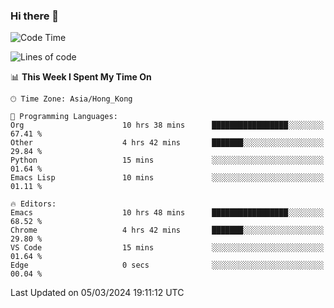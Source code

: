 ### Hi there 👋

<!--
**nicehiro/nicehiro** is a ✨ _special_ ✨ repository because its `README.md` (this file) appears on your GitHub profile.

Here are some ideas to get you started:

- 🔭 I’m currently working on ...
- 🌱 I’m currently learning ...
- 👯 I’m looking to collaborate on ...
- 🤔 I’m looking for help with ...
- 💬 Ask me about ...
- 📫 How to reach me: ...
- 😄 Pronouns: ...
- ⚡ Fun fact: ...
-->

<!--START_SECTION:waka-->
![Code Time](http://img.shields.io/badge/Code%20Time-276%20hrs%2039%20mins-blue)

![Lines of code](https://img.shields.io/badge/From%20Hello%20World%20I%27ve%20Written-2.6%20million%20lines%20of%20code-blue)

📊 **This Week I Spent My Time On** 

```text
🕑︎ Time Zone: Asia/Hong_Kong

💬 Programming Languages: 
Org                      10 hrs 38 mins      █████████████████░░░░░░░░   67.41 % 
Other                    4 hrs 42 mins       ███████░░░░░░░░░░░░░░░░░░   29.84 % 
Python                   15 mins             ░░░░░░░░░░░░░░░░░░░░░░░░░   01.64 % 
Emacs Lisp               10 mins             ░░░░░░░░░░░░░░░░░░░░░░░░░   01.11 % 

🔥 Editors: 
Emacs                    10 hrs 48 mins      █████████████████░░░░░░░░   68.52 % 
Chrome                   4 hrs 42 mins       ███████░░░░░░░░░░░░░░░░░░   29.80 % 
VS Code                  15 mins             ░░░░░░░░░░░░░░░░░░░░░░░░░   01.64 % 
Edge                     0 secs              ░░░░░░░░░░░░░░░░░░░░░░░░░   00.04 % 
```


 Last Updated on 05/03/2024 19:11:12 UTC
<!--END_SECTION:waka-->
